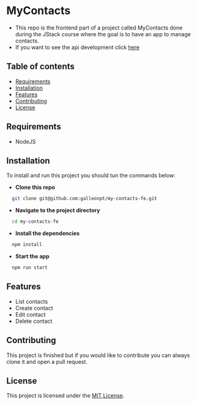 # MyContacts

- This repo is the frontend part of a project called MyContacts done during the JStack course where the goal is to have an app to manage contacts.
- If you want to see the api development click [here](https://github.com/galleonpt/my-contacts-api)

## Table of contents

- [Requirements](#requirements)
- [Installation](#installation)
- [Features](#features)
- [Contributing](#contributing)
- [License](#license)

## Requirements

- NodeJS

## Installation

To install and run this project you should tun the commands below:

- **Clone this repo**
```bash
  git clone git@github.com:galleonpt/my-contacts-fe.git
```

- **Navigate to the project directory**
```bash
  cd my-contacts-fe
```

- **Install the dependencies**
```bash
  npm install
```

- **Start the app**
```bash
  npm run start
```

## Features

- List contacts
- Create contact
- Edit contact
- Delete contact

## Contributing

This project is finished but if you would like to contribute you can always clone it and open a pull request.

## License

This project is licensed under the [MIT License](https://opensource.org/license/mit/).
